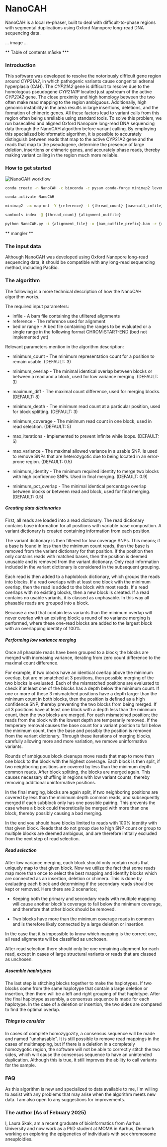 # NanoCAH
NanoCAH is a local re-phaser, built to deal with difficult-to-phase regions with segmental duplications using Oxford Nanopore long-read DNA sequencing data.

... image ...

** Table of contents måske ***

### Introduction

This software was developed to resolve the notoriously difficult gene region around *CYP21A2*, in which pathogenic variants cause congenital adrenal hyperplasia (CAH). The *CYP21A2* gene is difficult to resolve due to the homologous pseudogene *CYP21A1P* located just upstream of the active *CYP21A2* gene. The close proximity and high homology between the two often make read mapping to the region ambiguous. Additionally, high genomic instability in the area results in large insertions, deletions, and the formation of chimeric genes. All these factors lead to variant calls from this region often being unreliable using standard tools. To solve this problem, we run basecalled and aligned Oxford Nanopore long-read DNA sequencing data through the NanoCAH algorithm before variant calling. By employing this specialized bioinformatic algorithm, it is possible to accurately distinguish between reads that map to the active CYP21A2 gene and the reads that map to the pseudogene, determine the presence of large deletion, insertions or chimeric genes, and accurately phase reads, thereby making variant calling in the region much more reliable.


### How to get started

![NanoCAH workflow](./PLOTS/NanoCAH_workflow.png)


```bash
conda create -n NanoCAH -c bioconda -c pysam conda-forge minimap2 levenshtein samtools 

conda activate NanoCAH
```

```bash
minimap2 -ax map-ont -Y {reference} -t {thread_count} {basecall_infile} | samtools view -bS | samtools sort > {alignment_outfile}

samtools index -@ {thread_count} {alignment_outfile}
```

```bash
python NanoCAH.py -i {alignment_file} -o {bam_outfile_prefix}.bam -r {reference} -s {span} -a {asm_outfile_prefix}.fasta {extra_flags}
```

** mangler **

### The input data

Although NanoCAH was developed using Oxford Nanopore long-read sequencing data, it should be compatible with any long-read sequencing method, including PacBio.


### The algorithm

The following is a more technical description of how the NanoCAH algorithm works.


The required input parameters:

* infile - A bam file containing the ufiltered alignments
* reference - The reference used for alignment
* bed or range - A bed file containing the ranges to be evaluated or a single range in the following format CHROM:START-END (bed not implemented yet)

Relevant parameters mention in the algorithm description:

* minimum_count - The minimum representation count for a position to remain usable. (DEFAULT: 3)
* minimum_overlap - The minimal identical overlap between blocks or between a read and a block, used for low variance merging. (DEFAULT: 3)

* maximum_diff - The maximal count difference, used for merging blocks. (DEFAULT: 8)
* minimum_depth - The minimum read count at a particular position, used for block splitting. (DEFAULT: 3)
* minimum_coverage - The minimum read count in one block, used in read selection. (DEFAULT: 5)

* max_iterations - Implemented to prevent infinite while loops. (DEFAULT: 5)
* max_variance - The maximal allowed variance in a usable SNP. Is used to remove SNPs that are heterozygotic due to being located in an error-prone region. (DEFAULT: 0.5)
* minimum_identity - The minimum required identity to merge two blocks with high confidence SNPs. Used in final merging. (DEFAULT: 0.9)
* minimum_pct_overlap - The minimal identical percentage overlap between blocks or between read and block, used for final merging. (DEFAULT: 0.5)

##### Creating data dictionaries

First, all reads are loaded into a read dictionary. The read dictionary contains base information for all positions with variable base composition. A variant dictionary is created containing information from each position.

The variant dictionary is then filtered for low coverage SNPs. This means; if a base is found in less than the minimum count reads, then the base is removed from the variant dictionary for that position. If the position then only contains reads with matched bases, then the position is deemed unusable and is removed from the variant dictionary. Only read information included in the variant dictionary is considered in the subsequent grouping.

Each read is then added to a haploblock dictionary, which groups the reads into blocks. If a read overlaps with at least one block with the minimum overlap, then the read is added to the block with most reads. If a read overlaps with no existing blocks, then a new block is created. 
If a read contains no usable variants, it is classed as unphasable. In this way all phasable reads are grouped into a block.  

Because a read that contain less variants than the minimum overlap will never overlap with an existing block; a round of no variance merging is performed, where these one-read blocks are added to the largest block with an overlapping identity of 100%. 

##### Performing low variance merging

Once all phasable reads have been grouped to a block; the blocks are merged with increasing variance, iterating from zero count difference to the maximal count difference.

For example, if two blocks have an identical overlap above the minimum overlap, but are mismatched at 3 positions, then possible merging of the two blocks is evaluated. Each of the mismatched positions are evaluated to check if at least one of the blocks has a depth below the minimum count. If one or more of these 3 mismatched positions have a depth larger than the minimum count in both blocks, then the position is defined as a high confidence SNP, thereby preventing the two blocks from being merged. If all 3 positions have at least one block with a depth less than the minimum count, then the two blocks are merged. For each mismatched position; the reads from the block with the lowest depth are temperarily removed. If the temperary removal causes the base count for a variant position to fall below the minimum count, then the base and possibly the position is removed from the variant dictionary. Through these iterations of merging blocks, carefully allowing more and more variation, we remove uninformative variants.

Rounds of ambiguous block cleanups move reads that map to more than one block to the block with the highest coverage. Each block is then split, if two neighboring positions are covered by less than the minimum depth common reads. After block splitting, the blocks are merged again. This causes necessary shuffling in regions with low variant counts, thereby removing additional uninformative positions.

In the final merging, blocks are again split, if two neighboring positions are covered by less than the minimum depth common reads, and subsequently merged if each subblock only has one possible pairing. This prevents the case where a block could theoretically be merged with more than one block, thereby possibly causing a bad merging.

In the end you should have blocks limited to reads with 100% identity with that given block. Reads that do not group due to high SNP count or group to multiple blocks are deemed ambigous, and are therefore intitally excluded from the next step of read selection.

##### Read selection

After low variance merging, each block should only contain reads that uniquely map to that given block. Now we utilize the fact that some reads map more than once to select the best mapping and identify blocks which are connected as an insertion, deletion or chimera. This is done by evaluating each block and determining if the secondary reads should be kept or removed. Here there are 2 scenarios;

* Keeping both the primary and secondary reads with multiple mapping will cause another block's coverage to fall below the minimum coverage, and therefore that other block should be removed. 

* Two blocks have more than the minimum coverage reads in common and is therefore likely connected by a large deletion or insertion.

In the case that it is impossible to know which mapping is the correct one, all read alignments will be classified as unchosen.

After read selection there should only be one remaining alignment for each read, except in cases of large structural variants or reads that are classed as unchosen. 

##### Assemble haplotypes

The last step is stitching blocks together to make the haplotypes. If two blocks come from the same haplotype that contain a large deletion or insertion, then there will be a left and right grouping of that haplotype. After the final haplotype assembly, a consensus sequence is made for each haplotype. In the case of a deletion or insertion, the two sides are compared to find the optimal overlap.

##### Things to consider

In cases of complete homozygozity, a consensus sequence will be made and named "unphasable". It is still possible to remove read mappings in the cases of multimapping, but if there is a deletion in a completely homozygotic region, the software will not be able to correctly stitch the two sides, which will cause the consensus sequence to have an unintended duplication. Although this is true, it still improves the ability to call variants for the sample.

### FAQ

As this algorithm is new and specialized to data available to me, I'm willing to assist with any problems that may arise when the algorithm meets new data. I am also open to any suggestions for improvements.


### The author (As of Febuary 2025) 

I, Laura Skak, am a recent graduate of bioinformatics from Aarhus University and now work as a PhD student at MOMA in Aarhus, Denmark working on exploring the epigenetics of individuals with sex chromosome aneuploidies.
